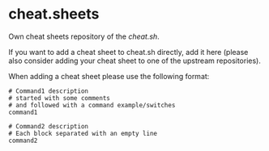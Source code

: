 # cheat.sheets

Own cheat sheets repository of the *cheat.sh*.

If you want to add a cheat sheet to cheat.sh directly,
add it here (please also consider adding your cheat sheet
to one of the upstream repositories).

When adding a cheat sheet please use the following format:

```
# Command1 description 
# started with some comments
# and followed with a command example/switches
command1

# Command2 description
# Each block separated with an empty line
command2
```

